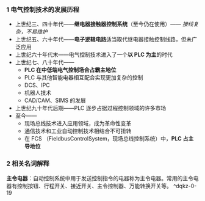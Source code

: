 ### 1 电气控制技术的发展历程
* 上世纪三、四十年代——**继电器接触器控制系统**（至今仍在使用）—— *接线复杂，不易维护*
* 上世纪五、六十年代——**电子逻辑电路**适当取代继电器接触控制线路，但未广泛应用
* 上世纪六十年代末——电气控制技术进入了一个**以 PLC 为主**的时代
* 上世纪七、八十年代——
	*  **PLC 在中低端电气控制场合占霸主地位**
	*  PLC 与其他智能电器相互配合实现更加复杂的控制
	*  DCS、IPC
	*  机器人技术
	*  CAD/CAM、SIMS 的发展
*  上世纪九十年代后期——PLC 逐步占据过程控制领域的许多市场
*  至今——
	* 现场总线技术进入应用领域，成为革命性变革
	* 通信技术和工业自动控制技术相结合不可扭转
	* 在 FCS （FieldbusControlSystem，现场总线控制系统）中，**PLC 占主导地位**

### 2 相关名词解释

**主令电器**：自动控制系统中用于发送控制指令的电器称为主令电器。常用的主令电器有控制按钮、行程开关、接近开关、主令控制器、万能转换开关等。 ^dqkz-0-19